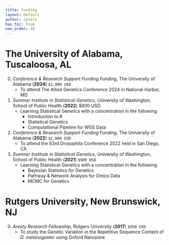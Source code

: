 ```yaml
---
title: Funding
layout: default
author: cprele
has_toc: true
nav_order: 10
---
```


# The University of Alabama, Tuscaloosa, AL

0. _Conference & Research Support Funding Funding_, The University of Alabama (**2024**) `$1,000 USD`
	- To attend The Allied Genetics Conference 2024 in National Harbor, MD
0. _Summer Institute in Statistical Genetics_, University of Washington, School of Public Health (**2022**) $900 USD
	- Learning Statistical Genetics with a concentration in the following
		- Introduction to R
		- Statistical Genetics
		- Computational Pipeline for WGS Data
0. _Conference & Research Support Funding Funding_, The University of Alabama (**2022**) `$1,000 USD`
	- To attend the 63rd Drosophila Conference 2022 held in San Diego, CA
0. _Summer Institute in Statistical Genetics_, University of Washington, School of Public Health (**2021**) `$900 USD`
	- Learning Statistical Genetics with a concentration in the following
		- Bayesian Statistics for Genetics
		- Pathway & Network Analysis for Omics Data
		- MCMC for Genetics


# Rutgers University, New Brunswick, NJ

0. _Aresty Research Fellowship_, Rutgers University (**2017**) `$950 USD`
	- To study the Genetic Variation in the Repetitive Sequence Content of _D. melanogaster_ using Oxford Nanopore
